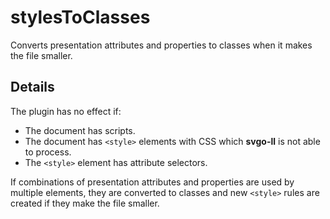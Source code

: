 # stylesToClasses

Converts presentation attributes and properties to classes when it makes the file smaller.

## Details

The plugin has no effect if:

- The document has scripts.
- The document has `<style>` elements with CSS which **svgo-ll** is not able to process.
- The `<style>` element has attribute selectors.

If combinations of presentation attributes and properties are used by multiple elements, they are converted to classes and new `<style>` rules are created if they make the file smaller.
